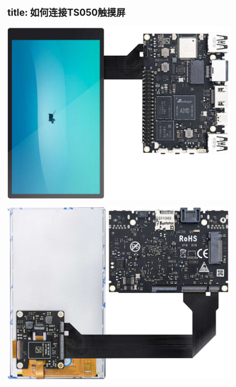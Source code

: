 title: 如何连接TS050触摸屏
---

![vim3 ts050 front](/images/vim3/vim3_ts050_front.jpg)

![vim3 ts050](/images/vim3/vim3_ts050.jpg)

